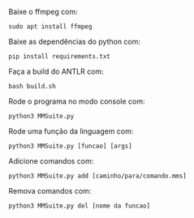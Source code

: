 Baixe o ffmpeg com:
```
sudo apt install ffmpeg
```

Baixe as dependências do python com:
```
pip install requirements.txt
```

Faça a build do ANTLR com:
```
bash build.sh
```

Rode o programa no modo console com:
```
python3 MMSuite.py 
```

Rode uma função da linguagem com:
```
python3 MMSuite.py [funcao] [args]
```

Adicione comandos com:
```
python3 MMSuite.py add [caminho/para/comando.mms]
```

Remova comandos com:
```
python3 MMSuite.py del [nome da funcao]
```
